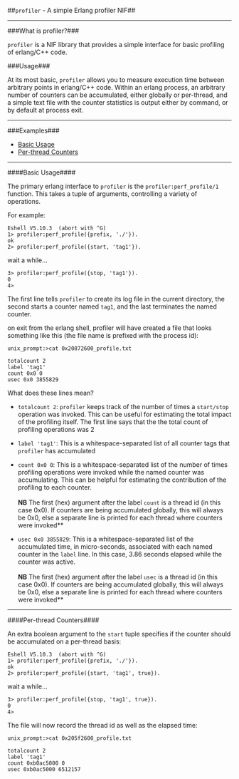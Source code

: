 ##`profiler` - A simple Erlang profiler NIF## 

<hr>
###What is profiler?###

```profiler``` is a NIF library that provides a simple interface for
basic profiling of erlang/C++ code.

###Usage###

At its most basic, ```profiler``` allows you to measure execution time
between arbitrary points in erlang/C++ code.  Within an erlang
process, an arbitrary number of counters can be accumulated, either
globally or per-thread, and a simple text file with the counter
statistics is output either by command, or by default at process exit.

<hr>
###Examples###

* <a href=basic>Basic Usage</a>
* <a href=perthread>Per-thread Counters</a>

<hr>
<a name="basic">####Basic Usage####</a>

The primary erlang interface to ```profiler``` is the
```profiler:perf_profile/1``` function.  This takes a tuple of
arguments, controlling a variety of operations.

For example:

```
Eshell V5.10.3  (abort with ^G)
1> profiler:perf_profile({prefix, './'}).
ok
2> profiler:perf_profile({start, 'tag1'}).
```

wait a while...

```
3> profiler:perf_profile({stop, 'tag1'}).
0
4>
```

The first line tells ```profiler``` to create its log file in the
current directory, the second starts a counter named ```tag1```, and
the last terminates the named counter.

on exit from the erlang shell, profiler will have created a file that
looks something like this (the file name is prefixed with the process
id):

```
unix_prompt:>cat 0x20872600_profile.txt

totalcount 2
label 'tag1'
count 0x0 0
usec 0x0 3855829
```

What does these lines mean?

  * ```totalcount 2```: ```profiler``` keeps track of the number of times a
  ```start/stop``` operation was invoked. This can be useful for
  estimating the total impact of the profiling itself. The first line says
  that the the total count of profiling operations was 2

  * ```label 'tag1'```: This is a whitespace-separated list of all
    counter tags that ```profiler``` has accumulated

  * ```count 0x0 0```: This is a whitespace-separated list of the
    number of times profiling operations were invoked while the named
    counter was accumulating.  This can be helpful for estimating the
    contribution of the profiling to each counter.<br><br>
    **NB** The first (hex) argument after the label ```count``` is a
      thread id (in this case 0x0). If counters are being accumulated
      globally, this will always be 0x0, else a separate line is
      printed for each thread where counters were invoked**

  * ```usec 0x0 3855829```: This is a whitespace-separated list of the
    accumulated time, in micro-seconds, associated with each named counter in the
    ```label``` line.  In this case, 3.86 seconds elapsed while the counter was active.<br><br>
    **NB** The first (hex) argument after the label ```usec``` is a
      thread id (in this case 0x0). If counters are being accumulated
      globally, this will always be 0x0, else a separate line is
      printed for each thread where counters were invoked**

<hr>
<a name="perthread">####Per-thread Counters####

An extra boolean argument to the ```start``` tuple specifies if the
counter should be accumulated on a per-thread basis:

```
Eshell V5.10.3  (abort with ^G)
1> profiler:perf_profile({prefix, './'}).
ok
2> profiler:perf_profile({start, 'tag1', true}).
```

wait a while...

```
3> profiler:perf_profile({stop, 'tag1', true}).
0
4>
```

The file will now record the thread id as well as the elapsed time:
```
unix_prompt:>cat 0x205f2600_profile.txt

totalcount 2
label 'tag1'
count 0xb0ac5000 0
usec 0xb0ac5000 6512157 
```
